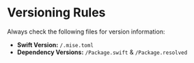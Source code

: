 # Versioning Rules

Always check the following files for version information:

- **Swift Version:** `/.mise.toml`
- **Dependency Versions:** `/Package.swift` & `/Package.resolved`
